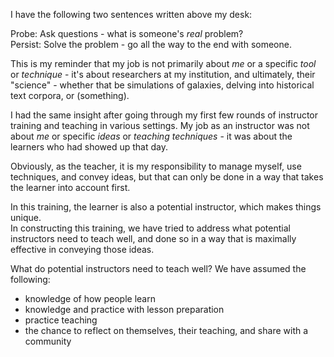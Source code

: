 
I have the following two sentences written above my desk: 

Probe: Ask questions - what is someone's *real* problem?  
Persist: Solve the problem - go all the way to the end with someone.  

This is my reminder that my job is not primarily about *me* or a specific *tool* 
or *technique* - it's about researchers at my institution, and ultimately, their 
"science" - whether that be simulations of galaxies, delving into historical 
text corpora, or (something).  

I had the same insight after going through my first few rounds of instructor 
training and teaching in various settings.  My job as an instructor was not 
about *me* or specific *ideas* or *teaching techniques* - it was about the learners 
who had showed up that day.  

Obviously, as the teacher, it is my responsibility to manage myself, use techniques, 
and convey ideas, but that can only be done in a way that takes the learner 
into account first.  

In this training, the learner is also a potential instructor, which makes things unique.  
In constructing this training, we have tried to address what potential instructors 
need to teach well, and done so in a way that is maximally effective in conveying 
those ideas.  

What do potential instructors need to teach well?  We have assumed the following: 
- knowledge of how people learn
- knowledge and practice with lesson preparation
- practice teaching
- the chance to reflect on themselves, their teaching, and share with a community

